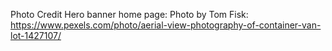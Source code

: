 Photo Credit
Hero banner home page: Photo by Tom Fisk: https://www.pexels.com/photo/aerial-view-photography-of-container-van-lot-1427107/

